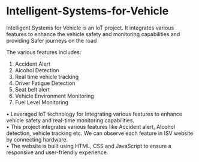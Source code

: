 # Intelligent-Systems-for-Vehicle
Intelligent Systems for Vehicle is an IoT project. It integrates various features to enhance the vehicle safety and monitoring capabilities and providing Safer journeys on the road 

The various features includes:

1. Accident Alert
2. Alcohol Detection
3. Real time vehicle tracking
4. Driver Fatigue Detection 
5. Seat belt alert
6. Vehicle Environment Monitoring
7. Fuel Level Monitoring

• Leveraged IoT technology for Integrating various features to enhance vehicle safety and real-time monitoring capabilities.<br>
• This project integrates various features like Accident alert, Alcohol detection, vehicle tracking etc. We can observe each feature in ISV website by connecting hardware.<br> 
• The website is built using HTML, CSS and JavaScript to ensure a responsive and user-friendly experience.
